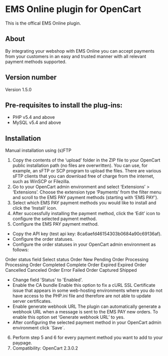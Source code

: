 # EMS Online plugin for OpenCart
This is the offical EMS Online plugin.

## About

By integrating your webshop with EMS Online you can accept payments from your customers in an easy and trusted manner with all relevant payment methods supported.

## Version number
Version 1.5.0

## Pre-requisites to install the plug-ins: 
- PHP v5.4 and above
- MySQL v5.4 and above

## Installation
Manual installation using (s)FTP

1. Copy the contents of the ‘upload’ folder in the ZIP file to your OpenCart public installation path (no files are overwritten). You can use, for example, an sFTP or SCP program to upload the files. There are various sFTP clients that you can download free of charge from the internet, such as WinSCP or Filezilla.
2. Go to your OpenCart admin environment and select ‘Extensions’ > ‘Extensions’. Choose the extension type ‘Payments’ from the filter menu and scroll to the EMS PAY payment methods (starting with ‘EMS PAY’). 	
3. Select which EMS PAY payment methods you would like to install and click the ‘Install’ icon.
4. After successfully installing the payment method, click the ‘Edit’ icon to configure the selected payment method.
5. Configure the EMS PAY payment method.
- Copy the API key (test api key: 8ca6aefd46154303b0684a90c69136af).
- Configure the order statuses.
- Configure the order statuses in your OpenCart admin environment as follows:

Order status field	Select status
Order New	Pending
Order Processing	Processing
Order Completed	Complete
Order Expired	Expired
Order Cancelled	Canceled
Order Error	Failed
Order Captured	Shipped

- Change field 'Status' to 'Enabled'.
- Enable the CA bundle
Enable this option to fix a cURL SSL Certificate issue that appears in some web-hosting environments where you do not have access to the PHP.ini file and therefore are not able to update server certificates.
- Enable generate webhook URL
The plugin can automatically generate a webhook URL when a message is sent to the EMS PAY new orders. To enable this option set ‘Generate webhook URL’ to yes.
- After configuring the selected payment method in your OpenCart admin environment click ´Save´.

6. Perform step 5 and 6 for every payment method you want to add to your paypage.
7. Compatibility: OpenCart 2.3.0.2
